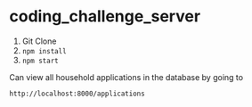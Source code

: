 # coding_challenge_server

1. Git Clone
2. ```npm install```
3. ```npm start```

Can view all household applications in the database by going to
```
http://localhost:8000/applications
```
